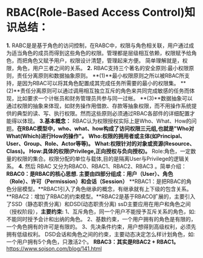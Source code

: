 # RBAC(Role-Based Access Control)知识总结：
**1.**
RABC是是基于角色的访问控制，在RABC中，权限与角色相关联，用户通过成为适当角色的成员而得到这些角色的权限。管理都是层级相互依赖，权限赋予给角色，而把角色又赋予用户，权限设计清楚，管理起来方便。
简单理解就是，权限，角色，用户三者之间的关系。
**2.**
RBAC支持三个著名的安全原则:最小权限原则，责任分离原则和数据抽象原则。
**(1)**最小权限原则之所以被RBAC所支持，是因为RBAC可以将其角色配置成其完成任务所需要的最小的权限集。
**(2)**责任分离原则可以通过调用相互独立互斥的角色来共同完成敏感的任务而体现，比如要求一个计帐员和财务管理员共参与同一过帐。
**(3)**数据抽象可以通过权限的抽象来体现，如财务操作用借款、存款等抽象权限，而不用操作系统提供的典型的读、写、执行权限。然而这些原则必须通过RBAC各部件的详细配置才能得以体现。
**3.基本概念：**
RBAC认为权限授权实际上是Who、What、How的问题。**在RBAC模型中，who、what、how构成了访问权限三元组,也就是"Who对What(Which)进行How的操作"。**
**Who:权限的拥用者或主体(如Principal、User、Group、Role、Actor等等)。
What:权限针对的对象或资源(Resource、Class)。
How:具体的权限(Privilege,正向授权与负向授权)。**
Role:角色，一定数量的权限的集合。权限分配的单位与载体,目的是隔离User与Privilege的逻辑关系。
**4.**
然后 RBAC  又分为RBAC0、RBAC1、RBAC2、RBAC3 。简单介绍：
**RBAC0：是RBAC的核心思想. 主要由四部分组成：用户（User）、角色（Role）、许可（Permission）和会话（Session）**
**RBAC1：是把RBAC的角色分层模型。**RBAC1引入了角色继承的概念，有继承就有上下级的包含关系。
**RBAC2：增加了RBAC的约束模型。**RBAC2是基于RBACO扩展的，主要引入了SSD（静态职责分离）和DSD(动态职责分离)
ssD主要应用在用户和角色之间（授权阶段），**主要约束:**
1、互斥角色，同一个用户不能授予互斥关系的角色，如:不能同时授予会计和出纳的角色。
2、基数约束，一个用户拥有的角色是有限的，一个角色拥有的许可是有限的。
3、先决条件约束，用户想得到高级权利，必须先拥有低级权利。
DSD会话和角色之间的约束，主要动态决定怎么样计划角色，如:一个用户拥有5个角色，只激活2个。
**RBAC3：其实是RBAC2 + RBAC1。**
https://www.sojson.com/blog/141.html

